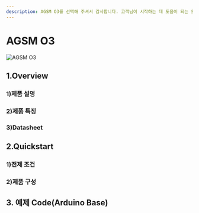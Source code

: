 ```yaml
---
description: AGSM O3를 선택해 주셔서 감사합니다. 고객님이 시작하는 데 도움이 되는 모든 문서를 제공하였습니다📜
---
```


# AGSM O3

![AGSM O3](../../.gitbook/assets/list\_04S.jpg)

## 1.Overview

### 1)제품 설명

### 2)제품 특징      &#x20;

### 3)Datasheet

## 2.Quickstart

### 1)전제 조건  &#x20;

### 2)제품 구성            &#x20;

## 3. 예제 Code(Arduino Base)
